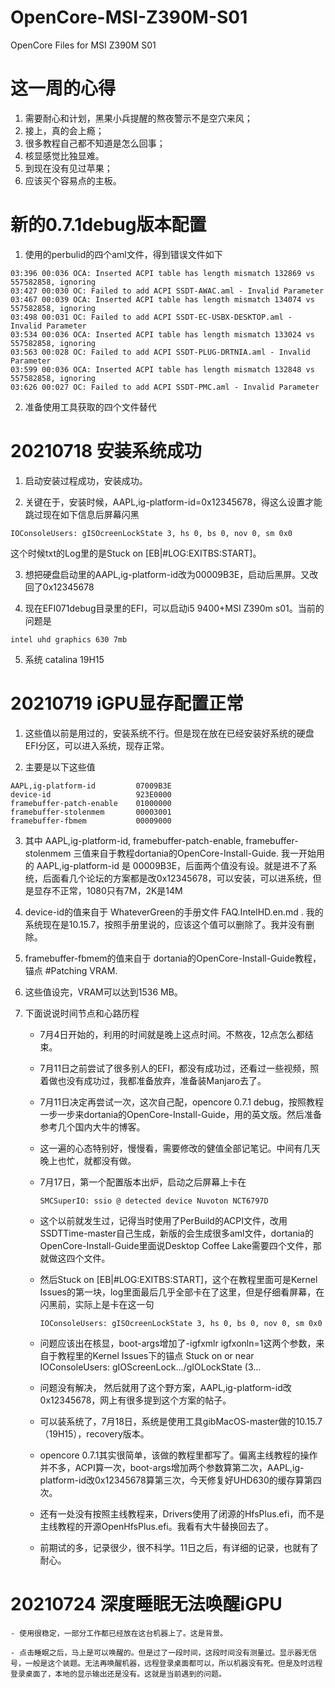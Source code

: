 # OpenCore-MSI-Z390M-S01
OpenCore Files for MSI Z390M S01

# 这一周的心得
1. 需要耐心和计划，黑果小兵提醒的熬夜警示不是空穴来风；
2. 接上，真的会上瘾；
3. 很多教程自己都不知道是怎么回事；
4. 核显感觉比独显难。
5. 到现在没有见过苹果；
6. 应该买个容易点的主板。

# 新的0.7.1debug版本配置
1. 使用的perbulid的四个aml文件，得到错误文件如下
```
03:396 00:036 OCA: Inserted ACPI table has length mismatch 132869 vs 557582858, ignoring
03:427 00:030 OC: Failed to add ACPI SSDT-AWAC.aml - Invalid Parameter
03:467 00:039 OCA: Inserted ACPI table has length mismatch 134074 vs 557582858, ignoring
03:498 00:031 OC: Failed to add ACPI SSDT-EC-USBX-DESKTOP.aml - Invalid Parameter
03:534 00:036 OCA: Inserted ACPI table has length mismatch 133024 vs 557582858, ignoring
03:563 00:028 OC: Failed to add ACPI SSDT-PLUG-DRTNIA.aml - Invalid Parameter
03:599 00:036 OCA: Inserted ACPI table has length mismatch 132848 vs 557582858, ignoring
03:626 00:027 OC: Failed to add ACPI SSDT-PMC.aml - Invalid Parameter
```
2. 准备使用工具获取的四个文件替代

# 20210718 安装系统成功
1. 启动安装过程成功，安装成功。

2. 关键在于，安装时候，AAPL,ig-platform-id=0x12345678，得这么设置才能跳过现在如下信息后屏幕闪黑
```
IOConsoleUsers: gISOcreenLockState 3, hs 0, bs 0, nov 0, sm 0x0
```
这个时候txt的Log里的是Stuck on [EB|#LOG:EXITBS:START]。

3. 想把硬盘启动里的AAPL,ig-platform-id改为00009B3E，启动后黑屏。又改回了0x12345678

4. 现在EFI071debug目录里的EFI，可以启动i5 9400+MSI Z390m s01。当前的问题是
```
intel uhd graphics 630 7mb
```

5. 系统 catalina 19H15

# 20210719 iGPU显存配置正常

1. 这些值以前是用过的，安装系统不行。但是现在放在已经安装好系统的硬盘EFI分区，可以进入系统，现存正常。

2. 主要是以下这些值
```
AAPL,ig-platform-id 		07009B3E
device-id					923E0000
framebuffer-patch-enable 	01000000
framebuffer-stolenmem		00003001
framebuffer-fbmem			00009000
```

3. 其中 AAPL,ig-platform-id, framebuffer-patch-enable, framebuffer-stolenmem 三值来自于教程dortania的OpenCore-Install-Guide. 我一开始用的 AAPL,ig-platform-id 是 00009B3E，后面两个值没有设。就是进不了系统，后面看几个论坛的方案都是改0x12345678，可以安装，可以进系统，但是显存不正常，1080只有7M，2K是14M

4. device-id的值来自于 WhateverGreen的手册文件 FAQ.IntelHD.en.md . 我的系统现在是10.15.7，按照手册里说的，应该这个值可以删除了。我并没有删除。

5. framebuffer-fbmem的值来自于 dortania的OpenCore-Install-Guide教程，锚点 #Patching VRAM. 

6. 这些值设完，VRAM可以达到1536 MB。

7. 下面说说时间节点和心路历程

	- 7月4日开始的，利用的时间就是晚上这点时间。不熬夜，12点怎么都结束。

	- 7月11日之前尝试了很多别人的EFI，都没有成功过，还看过一些视频，照着做也没有成功过，我都准备放弃，准备装Manjaro去了。

	- 7月11日决定再尝试一次，这次自己配，opencore 0.7.1 debug，按照教程一步一步来dortania的OpenCore-Install-Guide，用的英文版。然后准备参考几个国内大牛的博客。

	- 这一遍的心态特别好，慢慢看，需要修改的健值全部记笔记。中间有几天晚上也忙，就都没有做。

	- 7月17日，第一个配置版本出炉，启动之后屏幕上卡在
		```		
		SMCSuperIO: ssio @ detected device Nuvoton NCT6797D
		```

	- 这个以前就发生过，记得当时使用了PerBuild的ACPI文件，改用SSDTTime-master自己生成，新版的会生成很多aml文件，dortania的OpenCore-Install-Guide里面说Desktop Coffee Lake需要四个文件，那就做这四个文件。

	- 然后Stuck on [EB|#LOG:EXITBS:START]，这个在教程里面可是Kernel Issues的第一块，log里面最后几乎全部卡在了这里，但是仔细看屏幕，在闪黑前，实际上是卡在这一句
		```
		IOConsoleUsers: gISOcreenLockState 3, hs 0, bs 0, nov 0, sm 0x0
		```

	- 问题应该出在核显，boot-args增加了-igfxmlr igfxonln=1这两个参数，来自于教程里的Kernel Issues下的锚点 Stuck on or near IOConsoleUsers: gIOScreenLock.../gIOLockState (3...

	- 问题没有解决， 然后就用了这个野方案，AAPL,ig-platform-id改0x12345678，网上有很多提到这个方案的帖子。

	- 可以装系统了，7月18日，系统是使用工具gibMacOS-master做的10.15.7（19H15），recovery版本。

	- opencore 0.7.1其实很简单，该做的教程里都写了。偏离主线教程的操作并不多，ACPI算一次，boot-args增加两个参数算第二次，AAPL,ig-platform-id改0x12345678算第三次，今天修复好UHD630的缓存算第四次。

	- 还有一处没有按照主线教程来，Drivers使用了闭源的HfsPlus.efi，而不是主线教程的开源OpenHfsPlus.efi。我看有大牛替换回去了。

	- 前期试的多，记录很少，很不科学。11日之后，有详细的记录，也就有了耐心。

# 20210724 深度睡眠无法唤醒iGPU

	- 使用很稳定，一部分工作都已经放在这台机器上了。这是背景。

	- 点击睡眠之后，马上是可以唤醒的。但是过了一段时间，这段时间没有测量过。显示器无信号，一般是这个装题。无法再唤醒机器，远程登录桌面都可以，所以机器没有死。但是及时远程登录桌面了，本地的显示输出还是没有。这就是当前遇到的问题。